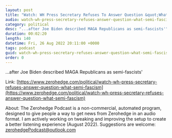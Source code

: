 ```yaml
---
layout: post
title: "Watch: WH Press Secretary Refuses To Answer Question &quot;What Is Semi-Fascism?&quot;"
audio: watch-wh-press-secretary-refuses-answer-question-what-semi-fascism-1
category: political
desc: "...after Joe Biden described MAGA Republicans as semi-fascists'"
duration: 00:02:20
length: 140
datetime: Fri, 26 Aug 2022 20:11:00 +0000
tags: podcast
guid: watch-wh-press-secretary-refuses-answer-question-what-semi-fascism-0
order: 0
---
```

...after Joe Biden described MAGA Republicans as semi-fascists'

Link: [https://www.zerohedge.com/political/watch-wh-press-secretary-refuses-answer-question-what-semi-fascism](https://www.zerohedge.com/political/watch-wh-press-secretary-refuses-answer-question-what-semi-fascism)

About: The Zerohedge Podcast is a non-commercial, automated program, designed to give people a way to get news from Zerohedge in an audio format.  I am actively working on tweaking and improving the setup to create a better listening experience (August 2022).  Suggestions are welcome: [zerohedgePodcast@outlook.com](mailto:zerohedgePodcast@outlook.com)